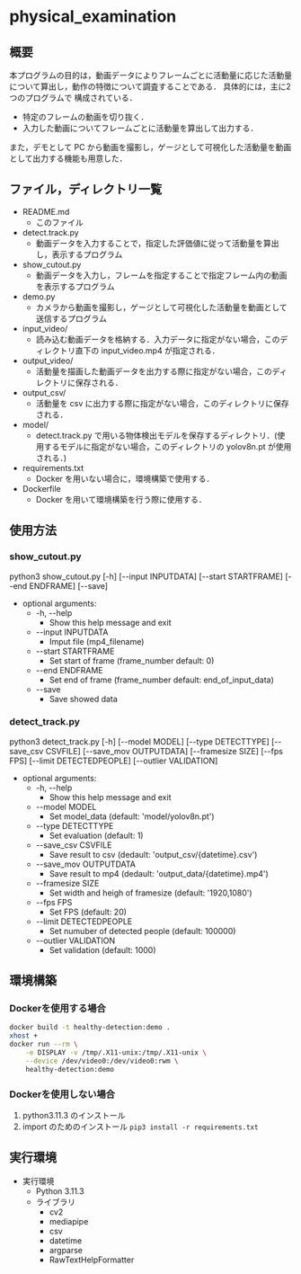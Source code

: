 # physical_examination
## 概要
本プログラムの目的は，動画データによりフレームごとに活動量に応じた活動量について算出し，動作の特徴について調査することである．
具体的には，主に2つのプログラムで 構成されている．
+ 特定のフレームの動画を切り抜く．
+ 入力した動画についてフレームごとに活動量を算出して出力する．
  
また，デモとして PC から動画を撮影し，ゲージとして可視化した活動量を動画として出力する機能も用意した．
## ファイル，ディレクトリ一覧
+ README.md
    + このファイル
+ detect.track.py
    + 動画データを入力することで，指定した評価値に従って活動量を算出し，表示するプログラム
+ show_cutout.py
    + 動画データを入力し，フレームを指定することで指定フレーム内の動画を表示するプログラム
+ demo.py
    + カメラから動画を撮影し，ゲージとして可視化した活動量を動画として送信するプログラム
+ input_video/
    + 読み込む動画データを格納する．入力データに指定がない場合，このディレクトリ直下の input_video.mp4 が指定される．
+ output_video/
    + 活動量を描画した動画データを出力する際に指定がない場合，このディレクトリに保存される．
+ output_csv/
    + 活動量を csv に出力する際に指定がない場合，このディレクトリに保存される．
+ model/
    + detect.track.py で用いる物体検出モデルを保存するディレクトリ．(使用するモデルに指定がない場合，このディレクトリの yolov8n.pt が使用される．)
+ requirements.txt
    + Docker を用いない場合に，環境構築で使用する．
+ Dockerfile
    + Docker を用いて環境構築を行う際に使用する．

## 使用方法
### show_cutout.py
python3 show_cutout.py [-h] [--input INPUTDATA] [--start STARTFRAME] [--end ENDFRAME] [--save]
+ optional arguments:
  + -h, --help
    + Show this help message and exit
  + --input INPUTDATA
    + Imput file (mp4_filename)
  + --start STARTFRAME
    + Set start of frame (frame_number default: 0)
  + --end ENDFRAME
    + Set end of frame (frame_number default: end_of_input_data)
  + --save
    + Save showed data

### detect_track.py
python3 detect_track.py [-h] [--model MODEL] [--type DETECTTYPE] [--save_csv CSVFILE] [--save_mov OUTPUTDATA]
[--framesize SIZE] [--fps FPS] [--limit DETECTEDPEOPLE]  [--outlier VALIDATION]

+ optional arguments:
  + -h, --help
    + Show this help message and exit
  + --model MODEL
    + Set model_data (default: 'model/yolov8n.pt')
  + --type DETECTTYPE
    + Set evaluation (default: 1)
  + --save_csv CSVFILE
    + Save result to csv (dedault: 'output_csv/{datetime}.csv')
  + --save_mov OUTPUTDATA
    + Save result to mp4 (dedault: 'output_data/{datetime}.mp4')
  + --framesize SIZE
    + Set width and heigh of framesize (default: '1920,1080')
  + --fps FPS
    + Set FPS (default: 20)
  + --limit DETECTEDPEOPLE
    + Set numuber of detected people (default: 100000)
  + --outlier VALIDATION
    + Set validation (default: 1000)

## 環境構築
### Dockerを使用する場合

```bash
docker build -t healthy-detection:demo .
xhost +
docker run --rm \
    -e DISPLAY -v /tmp/.X11-unix:/tmp/.X11-unix \
    --device /dev/video0:/dev/video0:rwm \
    healthy-detection:demo
```
### Dockerを使用しない場合
1. python3.11.3 のインストール
2. import のためのインストール
```pip3 install -r requirements.txt```

## 実行環境
+ 実行環境
    + Python 3.11.3
    + ライブラリ
      + cv2
      + mediapipe
      + csv
      + datetime
      + argparse
      + RawTextHelpFormatter
